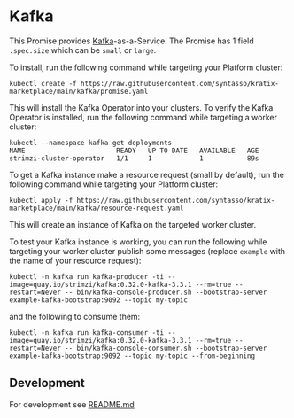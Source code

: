 # Kafka

This Promise provides [Kafka](https://kafka.apache.org/)-as-a-Service. The Promise has 1 field `.spec.size`
which can be `small` or `large`.

To install, run the following command while targeting your Platform cluster:
```
kubectl create -f https://raw.githubusercontent.com/syntasso/kratix-marketplace/main/kafka/promise.yaml
```

This will install the Kafka Operator into your clusters. To verify the Kafka Operator is
installed, run the following command while targeting a worker cluster:
```
kubectl --namespace kafka get deployments
NAME                       READY   UP-TO-DATE   AVAILABLE   AGE
strimzi-cluster-operator   1/1     1            1           89s
```

To get a Kafka instance make a resource request (small by default), run the
following command while targeting your Platform cluster:
```
kubectl apply -f https://raw.githubusercontent.com/syntasso/kratix-marketplace/main/kafka/resource-request.yaml
```

This will create an instance of Kafka on the targeted worker cluster.

To test your Kafka instance is working, you can run the following while targeting
your worker cluster publish some messages (replace `example` with the name of your resource request):
```
kubectl -n kafka run kafka-producer -ti --image=quay.io/strimzi/kafka:0.32.0-kafka-3.3.1 --rm=true --restart=Never -- bin/kafka-console-producer.sh --bootstrap-server example-kafka-bootstrap:9092 --topic my-topic
```

and the following to consume them:
```
kubectl -n kafka run kafka-consumer -ti --image=quay.io/strimzi/kafka:0.32.0-kafka-3.3.1 --rm=true --restart=Never -- bin/kafka-console-consumer.sh --bootstrap-server example-kafka-bootstrap:9092 --topic my-topic --from-beginning
```

## Development

For development see [README.md](./internal/README.md)
